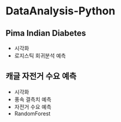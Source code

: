 # DataAnalysis-Python

## Pima Indian Diabetes
* 시각화
* 로지스틱 회귀분석 예측

## 캐글 자전거 수요 예측
* 시각화
* 풍속 결측치 예측
* 자전거 수요 예측
* RandomForest

